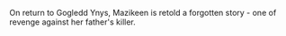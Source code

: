 On return to Gogledd Ynys, Mazikeen is retold a forgotten story - one of revenge against her father's killer.


